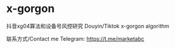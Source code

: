 # x-gorgon
抖音xg04算法和设备号风控研究  Douyin/Tiktok x-gorgon algorithm 



联系方式/Contact me  Telegram: https://t.me/marketabc
